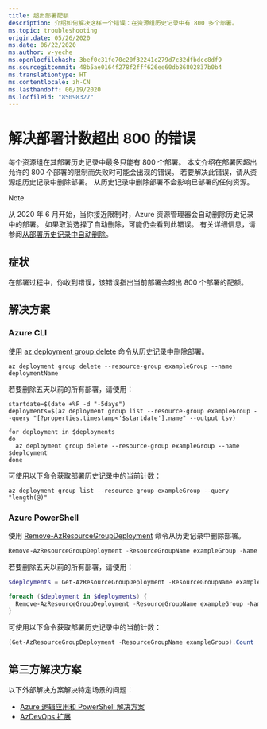 ```yaml
---
title: 超出部署配额
description: 介绍如何解决这样一个错误：在资源组历史记录中有 800 多个部署。
ms.topic: troubleshooting
origin.date: 05/26/2020
ms.date: 06/22/2020
ms.author: v-yeche
ms.openlocfilehash: 3bef0c31fe70c20f32241c279d7c32dfbdcc8df9
ms.sourcegitcommit: 48b5ae0164f278f2fff626ee60db86802837b0b4
ms.translationtype: HT
ms.contentlocale: zh-CN
ms.lasthandoff: 06/19/2020
ms.locfileid: "85098327"
---
```

<!--Verified successfully on 2020/06/18 by harris-->
# <a name="resolve-error-when-deployment-count-exceeds-800"></a>解决部署计数超出 800 的错误

每个资源组在其部署历史记录中最多只能有 800 个部署。 本文介绍在部署因超出允许的 800 个部署的限制而失败时可能会出现的错误。 若要解决此错误，请从资源组历史记录中删除部署。 从历史记录中删除部署不会影响已部署的任何资源。

> [!NOTE]
> 从 2020 年 6 月开始，当你接近限制时，Azure 资源管理器会自动删除历史记录中的部署。 如果取消选择了自动删除，可能仍会看到此错误。 有关详细信息，请参阅[从部署历史记录中自动删除](deployment-history-deletions.md)。

## <a name="symptom"></a>症状

在部署过程中，你收到错误，该错误指出当前部署会超出 800 个部署的配额。

## <a name="solution"></a>解决方案

### <a name="azure-cli"></a>Azure CLI

使用 [az deployment group delete](https://docs.azure.cn/cli/group/deployment?view=azure-cli-latest#az-deployment-group-delete) 命令从历史记录中删除部署。

```azurecli
az deployment group delete --resource-group exampleGroup --name deploymentName
```

若要删除五天以前的所有部署，请使用：

```azurecli
startdate=$(date +%F -d "-5days")
deployments=$(az deployment group list --resource-group exampleGroup --query "[?properties.timestamp<'$startdate'].name" --output tsv)

for deployment in $deployments
do
  az deployment group delete --resource-group exampleGroup --name $deployment
done
```

可使用以下命令获取部署历史记录中的当前计数：

```azurecli
az deployment group list --resource-group exampleGroup --query "length(@)"
```

### <a name="azure-powershell"></a>Azure PowerShell

使用 [Remove-AzResourceGroupDeployment](https://docs.microsoft.com/powershell/module/az.resources/remove-azresourcegroupdeployment) 命令从历史记录中删除部署。

```powershell
Remove-AzResourceGroupDeployment -ResourceGroupName exampleGroup -Name deploymentName
```

若要删除五天以前的所有部署，请使用：

```powershell
$deployments = Get-AzResourceGroupDeployment -ResourceGroupName exampleGroup | Where-Object Timestamp -lt ((Get-Date).AddDays(-5))

foreach ($deployment in $deployments) {
  Remove-AzResourceGroupDeployment -ResourceGroupName exampleGroup -Name $deployment.DeploymentName
}
```

可使用以下命令获取部署历史记录中的当前计数：

```powershell
(Get-AzResourceGroupDeployment -ResourceGroupName exampleGroup).Count
```

## <a name="third-party-solutions"></a>第三方解决方案

以下外部解决方案解决特定场景的问题：

* [Azure 逻辑应用和 PowerShell 解决方案](https://devkimchi.com/2018/05/30/managing-excessive-arm-deployment-histories-with-logic-apps/)
* [AzDevOps 扩展](https://github.com/christianwaha/AzureDevOpsExtensionCleanRG)

<!-- Update_Description: update meta properties, wording update, update link -->
